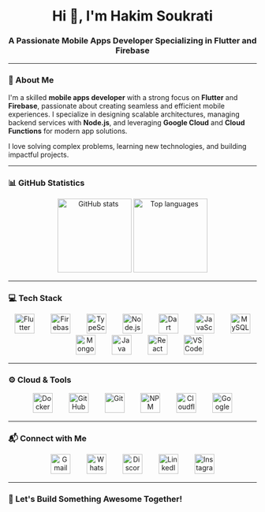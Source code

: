 <h1 align="center">Hi 👋, I'm Hakim Soukrati</h1>
<h3 align="center">A Passionate Mobile Apps Developer Specializing in Flutter and Firebase</h3>

---

### 🌟 About Me

I'm a skilled **mobile apps developer** with a strong focus on **Flutter** and **Firebase**, passionate about creating seamless and efficient mobile experiences. I specialize in designing scalable architectures, managing backend services with **Node.js**, and leveraging **Google Cloud** and **Cloud Functions** for modern app solutions.

I love solving complex problems, learning new technologies, and building impactful projects.

---

### 📊 GitHub Statistics

<div align="center">
  <img height="150em" src="https://github-readme-stats.vercel.app/api?username=hakim-skr&show_icons=true&theme=algolia&include_all_commits=true&count_private=true" alt="GitHub stats" />
  <img height="150em" src="https://github-readme-stats.vercel.app/api/top-langs?username=hakim-skr&layout=compact&langs_count=8&theme=algolia" alt="Top languages" />
</div>

---

### 💻 Tech Stack

<div align="center">
  <img src="https://cdn.jsdelivr.net/gh/devicons/devicon/icons/flutter/flutter-original.svg" height="40" alt="Flutter" />
  <img width="25" />
  <img src="https://cdn.jsdelivr.net/gh/devicons/devicon/icons/firebase/firebase-plain.svg" height="40" alt="Firebase" />
  <img width="25" />
  <img src="https://cdn.jsdelivr.net/gh/devicons/devicon/icons/typescript/typescript-original.svg" height="40" alt="TypeScript" />
  <img width="25" />
  <img src="https://cdn.jsdelivr.net/gh/devicons/devicon/icons/nodejs/nodejs-original.svg" height="40" alt="Node.js" />
  <img width="25" />
  <img src="https://cdn.jsdelivr.net/gh/devicons/devicon/icons/dart/dart-original.svg" height="40" alt="Dart" />
  <img width="25" />
  <img src="https://cdn.jsdelivr.net/gh/devicons/devicon/icons/javascript/javascript-original.svg" height="40" alt="JavaScript" />
  <img width="25" />
  <img src="https://cdn.jsdelivr.net/gh/devicons/devicon/icons/mysql/mysql-original.svg" height="40" alt="MySQL" />
  <img width="25" />
  <img src="https://cdn.jsdelivr.net/gh/devicons/devicon/icons/mongodb/mongodb-original.svg" height="40" alt="MongoDB" />
  <img width="25" />
  <img src="https://cdn.jsdelivr.net/gh/devicons/devicon/icons/java/java-original.svg" height="40" alt="Java" />
  <img width="25" />
  <img src="https://cdn.jsdelivr.net/gh/devicons/devicon/icons/react/react-original.svg" height="40" alt="React" />
  <img width="25" />
  <img src="https://cdn.jsdelivr.net/gh/devicons/devicon/icons/vscode/vscode-original.svg" height="40" alt="VS Code" />
</div>

---

### ⚙️ Cloud & Tools

<div align="center">
  <img src="https://cdn.jsdelivr.net/gh/devicons/devicon/icons/docker/docker-original.svg" height="40" alt="Docker" />
  <img width="25" />
  <img src="https://cdn.jsdelivr.net/gh/devicons/devicon/icons/github/github-original.svg" height="40" alt="GitHub" />
  <img width="25" />
  <img src="https://cdn.jsdelivr.net/gh/devicons/devicon/icons/git/git-original.svg" height="40" alt="Git" />
  <img width="25" />
  <img src="https://cdn.jsdelivr.net/gh/devicons/devicon/icons/npm/npm-original-wordmark.svg" height="40" alt="NPM" />
  <img width="25" />
  <img src="https://cdn.jsdelivr.net/gh/devicons/devicon/icons/cloudflare/cloudflare-original.svg" height="40" alt="Cloudflare" />
  <img width="25" />
  <img src="https://cdn.jsdelivr.net/gh/devicons/devicon/icons/googlecloud/googlecloud-original.svg" height="40" alt="Google Cloud" />
</div>

---

### 📬 Connect with Me

<div align="center">
  <a href="mailto:hakim.skr@example.com"><img src="https://cdn.jsdelivr.net/gh/devicons/devicon/icons/google/google-original.svg" height="40" alt="Gmail" /></a>
  <img width="25" />
  <a href="https://wa.me/123456789"><img src="https://cdn.jsdelivr.net/gh/devicons/devicon/icons/whatsapp/whatsapp-original.svg" height="40" alt="WhatsApp" /></a>
  <img width="25" />
  <a href="https://discord.com/users/yourdiscordid"><img src="https://cdn.jsdelivr.net/gh/devicons/devicon/icons/discord/discord-original.svg" height="40" alt="Discord" /></a>
  <img width="25" />
  <a href="https://www.linkedin.com/in/hakim-skr"><img src="https://cdn.jsdelivr.net/gh/devicons/devicon/icons/linkedin/linkedin-original.svg" height="40" alt="LinkedIn" /></a>
  <img width="25" />
  <a href="https://instagram.com/hakim.skr"><img src="https://cdn.jsdelivr.net/gh/devicons/devicon/icons/instagram/instagram-original.svg" height="40" alt="Instagram" /></a>
</div>

---

### 🚀 Let's Build Something Awesome Together!
